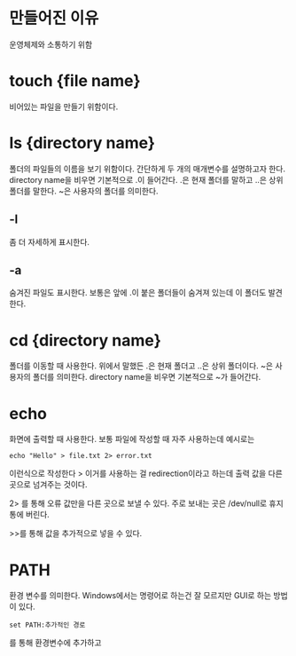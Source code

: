 
# 만들어진 이유
운영체제와 소통하기 위함

# touch {file name}
비어있는 파일을 만들기 위함이다.

# ls {directory name}
폴더의 파일들의 이름을 보기 위함이다.
간단하게 두 개의 매개변수를 설명하고자 한다.
directory name을 비우면 기본적으로 .이 들어간다.
.은 현재 폴더를 말하고
..은 상위 폴더를 말한다.
~은 사용자의 폴더를 의미한다.
## -l
좀 더 자세하게 표시한다.

## -a
숨겨진 파일도 표시한다.
보통은 앞에 .이 붙은 폴더들이 숨겨져 있는데 이 폴더도 발견한다.

# cd {directory name}
폴더를 이동할 때 사용한다.
위에서 말했든 .은 현재 폴더고 ..은 상위 폴더이다.
~은 사용자의 폴더를 의미한다.
directory name을 비우면 기본적으로 ~가 들어간다.

# echo
화면에 출력할 때 사용한다.
보통 파일에 작성할 때 자주 사용하는데
예시로는
```shell
echo "Hello" > file.txt 2> error.txt
```
이런식으로 작성한다 > 이거를 사용하는 걸 redirection이라고 하는데 출력 값을 다른 곳으로 넘겨주는 것이다.

2\> 를 통해 오류 값만을 다른 곳으로 보낼 수 있다. 주로 보내는 곳은 /dev/null로 휴지통에 버린다.

\>\>를 통해 값을 추가적으로 넣을 수 있다.

# PATH
환경 변수를 의미한다. Windows에서는 명령어로 하는건 잘 모르지만 GUI로 하는 방법이 있다.
```shell
set PATH:추가적인 경로
```
를 통해 환경변수에 추가하고 